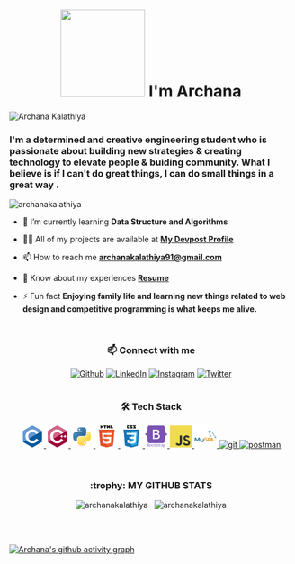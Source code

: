<h1 align="center"><img src="https://media.giphy.com/media/FcdGrmyesWAZX7esoq/giphy.gif" height="155px" width="150px"> I'm Archana 
</h1>

![Archana Kalathiya](https://user-images.githubusercontent.com/94705812/149504872-bd35cb5b-0ac4-4778-a4b1-d64a4853c8e0.png)

<h3 align="left">I'm a determined and creative engineering student who is passionate about building new strategies & creating technology to elevate people & buiding community. What I believe is if I can't do great things, I can do small things in a great way .</h3>

<p align="left"> <img src="https://komarev.com/ghpvc/?username=archanakalathiya&label=Profile%20views&color=0e75b6&style=flat" alt="archanakalathiya" /> </p>

- 🌱 I’m currently learning **Data Structure and Algorithms**

- 👨‍💻 All of my projects are available at **[My Devpost Profile](https://devpost.com/ArchanaKalathiya?ref_content=user-portfolio&ref_feature=portfolio&ref_medium=global-nav)**


- 📫 How to reach me **archanakalathiya91@gmail.com**

- 📄 Know about my experiences **[Resume](https://drive.google.com/file/d/1yrIbAJLfKyo4elZmnyDHNqwyUCRglsUi/view?usp=sharing)**

- ⚡ Fun fact **Enjoying family life and learning new things related to web design and competitive programming is what keeps me alive.**
<br>
<h3 align="center">📫 Connect with me</h3>
<p align="center">
  <a href="https://github.com/ArchanaKalathiya" target="_blank"><img alt="Github" src="https://img.shields.io/badge/GitHub-%2312100E.svg?&style=for-the-badge&logo=Github&logoColor=white" /></a> 
  <a href="https://www.linkedin.com/in/archana-kalathiya-a50b8620b" target="_blank"><img alt="LinkedIn" src="https://img.shields.io/badge/linkedin-%230077B5.svg?&style=for-the-badge&logo=linkedin&logoColor=white" /></a> 
 <a href="https://www.instagram.com/__ak2310___/?hl=en" target="_blank"><img alt="Instagram" src="https://img.shields.io/badge/Instagram-BC2A8D?style=for-the-badge&logo=instagram&logoColor=white" /></a>
   <a href="https://twitter.com/ArchanaKalathi1" target="_blank"><img alt="Twitter" src="https://img.shields.io/badge/twitter-%231DA1F2.svg?&style=for-the-badge&logo=twitter&logoColor=white" /></a> <br><br>
</p>
<h3 align="center"> 🛠 Tech Stack  </h3>
<p align="center"> <a href="https://www.cprogramming.com/" target="_blank" rel="noreferrer"> <img src="https://raw.githubusercontent.com/devicons/devicon/master/icons/c/c-original.svg" alt="c" width="40" height="40"/> </a> <a href="https://www.w3schools.com/cpp/" target="_blank" rel="noreferrer"> <img src="https://raw.githubusercontent.com/devicons/devicon/master/icons/cplusplus/cplusplus-original.svg" alt="cplusplus" width="40" height="40"/> </a> <a href="https://www.python.org" target="_blank" rel="noreferrer"> <img src="https://raw.githubusercontent.com/devicons/devicon/master/icons/python/python-original.svg" alt="python" width="40" height="40"/> </a> <a href="https://www.w3.org/html/" target="_blank" rel="noreferrer"> <img src="https://raw.githubusercontent.com/devicons/devicon/master/icons/html5/html5-original-wordmark.svg" alt="html5" width="40" height="40"/> </a> <a href="https://www.w3schools.com/css/" target="_blank" rel="noreferrer"> <img src="https://raw.githubusercontent.com/devicons/devicon/master/icons/css3/css3-original-wordmark.svg" alt="css3" width="40" height="40"/> </a>  <a href="https://getbootstrap.com" target="_blank" rel="noreferrer"> <img src="https://raw.githubusercontent.com/devicons/devicon/master/icons/bootstrap/bootstrap-plain-wordmark.svg" alt="bootstrap" width="40" height="40"/> </a>  <a href="https://developer.mozilla.org/en-US/docs/Web/JavaScript" target="_blank" rel="noreferrer"> <img src="https://raw.githubusercontent.com/devicons/devicon/master/icons/javascript/javascript-original.svg" alt="javascript" width="40" height="40"/> </a> <a href="https://www.mysql.com/" target="_blank" rel="noreferrer"> <img src="https://raw.githubusercontent.com/devicons/devicon/master/icons/mysql/mysql-original-wordmark.svg" alt="mysql" width="40" height="40"/> </a>  <a href="https://git-scm.com/" target="_blank" rel="noreferrer"> <img src="https://www.vectorlogo.zone/logos/git-scm/git-scm-icon.svg" alt="git" width="40" height="40"/> </a><a href="https://postman.com" target="_blank" rel="noreferrer"> <img src="https://www.vectorlogo.zone/logos/getpostman/getpostman-icon.svg" alt="postman" width="40" height="40"/> </a></p>
<br>
 <h3 align="center">:trophy: MY GITHUB STATS </h3>
 <p align="center">
  <img height="130" src="https://github-readme-streak-stats.herokuapp.com/?user=Archanakalathiya" alt="archanakalathiya" />  &nbsp; <img  height="130" src="https://github-readme-stats.vercel.app/api/?username=ArchanaKalathiya" alt="archanakalathiya" /></p>
<br><br>


[![Archana's github activity graph](https://activity-graph.herokuapp.com/graph?username=ArchanaKalathiya&bg_color=fff&color=5BCDEC&line=5BCDEC&point=#C48793&area=true&hide_border=true)](https://github.com/ArchanaKalathiya/github-readme-activity-graph)

<br><br>

